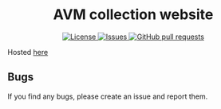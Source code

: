 <h1 align="center">AVM collection website</h1>

<p align="center">
	<a href="./LICENSE">
		<img alt="License" src="https://img.shields.io/badge/license-GPL-blue?color=26d374"/>
	</a>
	<a href="https://github.com/avm-collection/avm-collection.github.io/issues">
		<img alt="Issues" src="https://img.shields.io/github/issues/avm-collection/avm-collection.github.io?color=4f79e4"/>
	</a>
	<a href="https://github.com/avm-collection/avm-collection.github.io/pulls">
		<img alt="GitHub pull requests" src="https://img.shields.io/github/issues-pr/avm-collection/avm-collection.github.io?color=4f79e4"/>
	</a>
</p>

Hosted [here](https://avm-collection.github.io)

## Bugs
If you find any bugs, please create an issue and report them.

